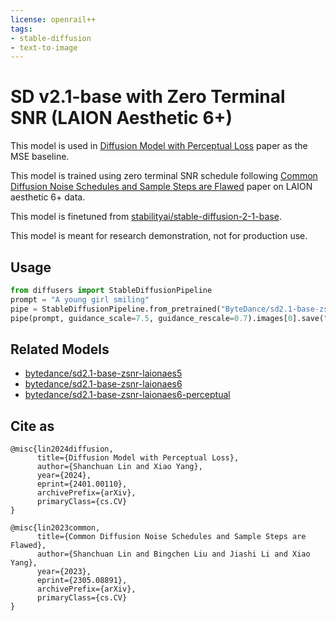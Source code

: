 ```yaml
---
license: openrail++
tags:
- stable-diffusion
- text-to-image
---
```


# SD v2.1-base with Zero Terminal SNR (LAION Aesthetic 6+)

This model is used in [Diffusion Model with Perceptual Loss](https://arxiv.org/abs/2401.00110) paper as the MSE baseline.

This model is trained using zero terminal SNR schedule following [Common Diffusion Noise Schedules and Sample Steps are Flawed](https://arxiv.org/abs/2305.08891) paper on LAION aesthetic 6+ data.

This model is finetuned from [stabilityai/stable-diffusion-2-1-base](https://huggingface.co/stabilityai/stable-diffusion-2-1-base).

This model is meant for research demonstration, not for production use.

## Usage

```python
from diffusers import StableDiffusionPipeline
prompt = "A young girl smiling"
pipe = StableDiffusionPipeline.from_pretrained("ByteDance/sd2.1-base-zsnr-laionaes6").to("cuda")
pipe(prompt, guidance_scale=7.5, guidance_rescale=0.7).images[0].save("out.jpg")
```

## Related Models

* [bytedance/sd2.1-base-zsnr-laionaes5](https://huggingface.co/ByteDance/sd2.1-base-zsnr-laionaes5)
* [bytedance/sd2.1-base-zsnr-laionaes6](https://huggingface.co/ByteDance/sd2.1-base-zsnr-laionaes6)
* [bytedance/sd2.1-base-zsnr-laionaes6-perceptual](https://huggingface.co/ByteDance/sd2.1-base-zsnr-laionaes6-perceptual)


## Cite as
```
@misc{lin2024diffusion,
      title={Diffusion Model with Perceptual Loss}, 
      author={Shanchuan Lin and Xiao Yang},
      year={2024},
      eprint={2401.00110},
      archivePrefix={arXiv},
      primaryClass={cs.CV}
}

@misc{lin2023common,
      title={Common Diffusion Noise Schedules and Sample Steps are Flawed}, 
      author={Shanchuan Lin and Bingchen Liu and Jiashi Li and Xiao Yang},
      year={2023},
      eprint={2305.08891},
      archivePrefix={arXiv},
      primaryClass={cs.CV}
}
```